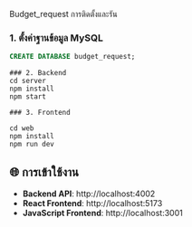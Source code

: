 Budget_request
การติดตั้งและรัน

### 1. ตั้งค่าฐานข้อมูล MySQL
```sql
CREATE DATABASE budget_request;
```
```
### 2. Backend
cd server
npm install
npm start
```
```
### 3. Frontend 

cd web
npm install
npm run dev
```



## 🌐 การเข้าใช้งาน

- **Backend API**: http://localhost:4002
- **React Frontend**: http://localhost:5173
- **JavaScript Frontend**: http://localhost:3001
